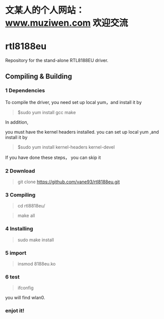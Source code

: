 # 文某人的个人网站：www.muziwen.com 欢迎交流



rtl8188eu
=========

Repository for the stand-alone RTL8188EU driver.

Compiling & Building
---------
### 1 Dependencies
To compile the driver, you need set up local yum，and install it by

> $sudo yum install gcc make 

In addition,

you must have the kernel headers installed. you can set up local yum ,and install it by 

> $sudo yum install kernel-headers kernel-devel

If you have done these steps， you can skip it

### 2 Download

> git clone https://github.com/vane93/rtl8188eu.git
### 3 Compiling

> cd rtl8818eu/

> make all

### 4 Installing

> sudo make install

### 5 import

> insmod 8188eu.ko

### 6 test
> ifconfig 

  you will find wlan0.

### enjot it!
